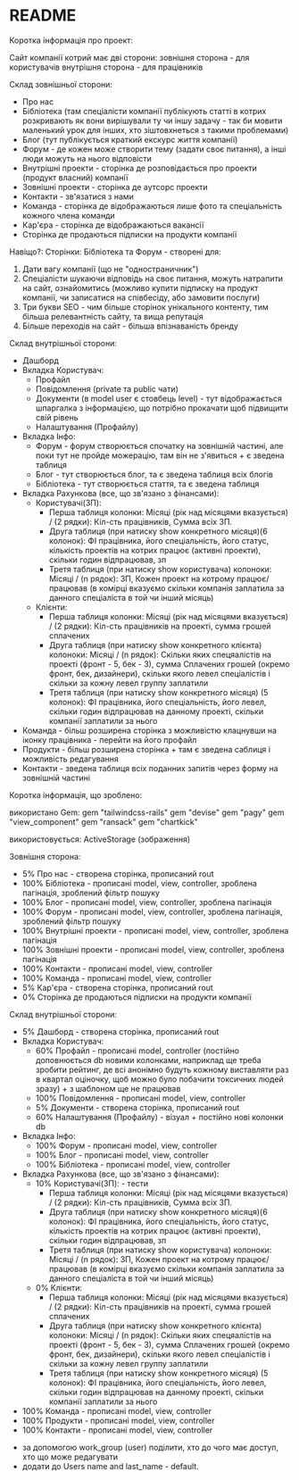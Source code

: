 # README

Коротка інформація про проект:

Сайт компанії котрий має дві сторони: 
зовнішня сторона - для користувачів
внутрішня сторона - для працівників

Склад зовнішньої сторони: 
* Про нас
* Бібліотека (там спеціалісти компанії публікують статті в котрих розкривають як вони вирішували ту чи іншу задачу - так би мовити маленький урок для інших, хто зіштовхнеться з такими проблемами)
* Блог (тут публікується краткий екскурс життя компанії)
* Форум - де  кожен може створити тему (задати своє питання), а інші люди можуть на нього відповісти
* Внутрішні проекти - сторінка де розповідається про проекти (продукт власний) компанії
* Зовнішні проекти - сторінка де аутсорс проекти
* Контакти - зв'язатися з нами
* Команда - сторінка де відображаються лише фото та спеціальність кожного члена команди
* Кар'єра - сторінка де відображаються вакансії
* Сторінка де продаються підписки на продукти компанії

Навіщо?:
Сторінки: Бібліотека та Форум - створені для:
1. Дати вагу компанії (що не "одностраничник")
2. Спеціалісти шукаючи відповідь на своє питання, можуть натрапити на сайт, ознайомитись (можливо купити підписку на продукт компанії, чи записатися на співбесіду, або замовити послуги)
3. Три букви SEO - чим більше сторінок унікального контенту, тим більша релевантність сайту, та вища репутація
4. Більше переходів на сайт - більша впізнаваність бренду

Склад внутрішньої сторони:
* Дашборд
* Вкладка Користувач:
  * Профайл
  * Повідомлення (private та public чати)
  * Документи (в model user є стовбець level) - тут відображається шпаргалка з інформацією, що потрібно прокачати щоб підвищити свій рівень
  * Налаштування (Профайлу)
* Вкладка Інфо:
  * Форум - форум створюється спочатку на зовнішній частині, але поки тут не пройде можерацію, там він не з'явиться + є зведена таблиця
  * Блог - тут створюється блог, та є зведена таблиця всіх блогів
  * Бібліотека - тут створюється стаття, та є зведена таблиця
* Вкладка Рахункова (все, що зв'язано з фінансами):
  * Користувачі(ЗП): 
    * Перша таблиця колонки: Місяці (рік над місяцями вказується) / (2 рядки): Кіл-сть працівників, Сумма всіх ЗП. 
    * Друга таблиця (при натиску show конкретного місяця)(6 колонок): ФІ працівника, його спеціальність, його статус, кількість проектів на котрих працює (активні проекти), скільки годин відпрацював, зп
    * Третя таблиця (при натиску show користувача) колоноки: Місяці / (n рядок): ЗП, Кожен проект на котрому працює/працював (в комірці вказуємо скільки компанія заплатила за данного спеціаліста в той чи інший місяць)
  * Клієнти:
    * Перша таблиця колонки: Місяці (рік над місяцями вказується) / (2 рядки): Кіл-сть працівників на проекті, сумма грошей сплачених
    * Друга таблиця (при натиску show конкретного клієнта) колоноки: Місяці / (n рядок): Скільки яких спецяалістів на проекті (фронт - 5, бек - 3), сумма Сплачених грошей (окремо фронт, бек, дизайнери), скільки якого левел спеціалістів і скільки за кожну левел группу заплатили
    * Третя таблиця (при натиску show конкретного місяця) (5 колонок): ФІ працівника, його спеціальність, його левел, скільки годин відпрацював на данному проекті, скільки компанії заплатили за нього
* Команда - більш розширена сторінка з можливістю клацнувши на іконку працівника - перейти на його профайл
* Продукти - більш розширена сторінка + там є зведена саблиця і можливість редагування
* Контакти - зведена таблиця всіх поданних запитів через форму на зовнішній частині


Коротка інформація, що зроблено:

використано Gem:
gem "tailwindcss-rails"
gem "devise"
gem "pagy"
gem "view_component"
gem "ransack"
gem "chartkick"

використовується: ActiveStorage (зображення)

Зовнішня сторона:
* 5% Про нас - створена сторінка, прописаний rout
* 100% Бібліотека - прописані model, view, controller, зроблена пагінація, зроблений фільтр пошуку
* 100% Блог  - прописані model, view, controller, зроблена пагінація
* 100% Форум - прописані model, view, controller, зроблена пагінація, зроблений фільтр пошуку
* 100% Внутрішні проекти - прописані model, view, controller, зроблена пагінація
* 100% Зовнішні проекти - прописані model, view, controller, зроблена пагінація
* 100% Контакти - прописані model, view, controller
* 100% Команда - прописані model, view, controller
* 5% Кар'єра - створена сторінка, прописаний rout
* 0% Сторінка де продаються підписки на продукти компанії

Склад внутрішньої сторони:
* 5% Дашборд - створена сторінка, прописаний rout
* Вкладка Користувач:
    * 60% Профайл - прописані model, controller (постійно доповнюється db новими колонками, наприклад ще треба зробити рейтинг, де всі анонімно будуть кожному виставляти раз в квартал оціночку, щоб можно було побачити токсичних людей зразу) + з шаблоном ще не працював
    * 100% Повідомлення - прописані model, view, controller
    * 5% Документи - створена сторінка, прописаний rout
    * 60% Налаштування (Профайлу) - візуал + постійно нові колонки db
* Вкладка Інфо:
    * 100% Форум - прописані model, view, controller
    * 100% Блог - прописані model, view, controller
    * 100% Бібліотека - прописані model, view, controller
* Вкладка Рахункова (все, що зв'язано з фінансами):
    * 10% Користувачі(ЗП): - тести
        * Перша таблиця колонки: Місяці (рік над місяцями вказується) / (2 рядки): Кіл-сть працівників, Сумма всіх ЗП.
        * Друга таблиця (при натиску show конкретного місяця)(6 колонок): ФІ працівника, його спеціальність, його статус, кількість проектів на котрих працює (активні проекти), скільки годин відпрацював, зп
        * Третя таблиця (при натиску show користувача) колоноки: Місяці / (n рядок): ЗП, Кожен проект на котрому працює/працював (в комірці вказуємо скільки компанія заплатила за данного спеціаліста в той чи інший місяць)
    * 0% Клієнти:
        * Перша таблиця колонки: Місяці (рік над місяцями вказується) / (2 рядки): Кіл-сть працівників на проекті, сумма грошей сплачених
        * Друга таблиця (при натиску show конкретного клієнта) колоноки: Місяці / (n рядок): Скільки яких спецяалістів на проекті (фронт - 5, бек - 3), сумма Сплачених грошей (окремо фронт, бек, дизайнери), скільки якого левел спеціалістів і скільки за кожну левел группу заплатили
        * Третя таблиця (при натиску show конкретного місяця) (5 колонок): ФІ працівника, його спеціальність, його левел, скільки годин відпрацював на данному проекті, скільки компанії заплатили за нього
* 100% Команда - прописані model, view, controller
* 100% Продукти - прописані model, view, controller
* 100% Контакти - прописані model, view, controller

+ за допомогою work_group (user) поділити, хто до чого має доступ, хто що може редагувати
+ додати до Users name and last_name - default.